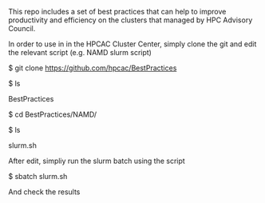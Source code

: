 This repo includes a set of best practices that can help to improve productivity and efficiency on the clusters that managed by HPC Advisory Council.


In order to use in in the HPCAC Cluster Center, simply clone the git and edit the relevant script (e.g. NAMD slurm script)

$ git clone https://github.com/hpcac/BestPractices


$ ls

BestPractices


$ cd BestPractices/NAMD/

$ ls

slurm.sh


After edit, simpliy run the slurm batch using the script 

$ sbatch slurm.sh

And check the results

